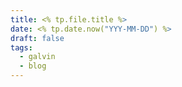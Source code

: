 ```yaml
---
title: <% tp.file.title %>
date: <% tp.date.now("YYY-MM-DD") %>
draft: false
tags:
  - galvin
  - blog
---
```


